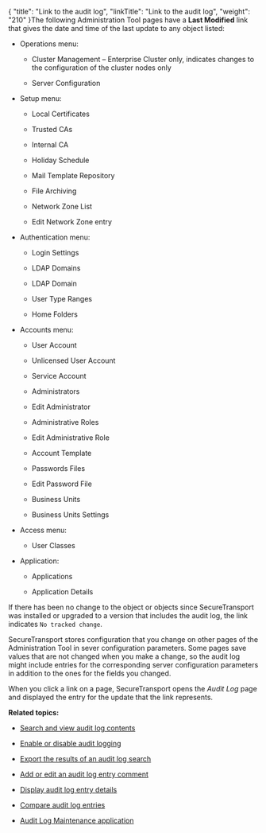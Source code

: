{
    "title": "Link to the audit log",
    "linkTitle": "Link to the audit log",
    "weight": "210"
}The following Administration Tool pages have a **Last Modified** link that gives the date and time of the last update to any object listed:

-   Operations menu:
    -   Cluster Management – Enterprise Cluster only, indicates changes to the configuration of the cluster nodes only
    -   Server Configuration
-   Setup menu:
    -   Local Certificates
    -   Trusted CAs
    -   Internal CA
    -   Holiday Schedule
    -   Mail Template Repository
    -   File Archiving
    -   Network Zone List
    -   Edit Network Zone entry
-   Authentication menu:
    -   Login Settings
    -   LDAP Domains
    -   LDAP Domain
    -   User Type Ranges
    -   Home Folders
-   Accounts menu:
    -   User Account
    -   Unlicensed User Account
    -   Service Account
    -   Administrators
    -   Edit Administrator
    -   Administrative Roles
    -   Edit Administrative Role
    -   Account Template
    -   Passwords Files
    -   Edit Password File
    -   Business Units
    -   Business Units Settings
-   Access menu:
    -   User Classes
-   Application:
    -   Applications
    -   Application Details

If there has been no change to the object or objects since SecureTransport was installed or upgraded to a version that includes the audit log, the link indicates `No tracked change`.

SecureTransport stores configuration that you change on other pages of the Administration Tool in sever configuration parameters. Some pages save values that are not changed when you make a change, so the audit log might include entries for the corresponding server configuration parameters in addition to the ones for the fields you changed.

When you click a link on a page, SecureTransport opens the *Audit Log* page and displayed the entry for the update that the link represents.

**Related topics:**

-   [Search and view audit log contents](../t_st_search_view_audit_log_contents)
-   [Enable or disable audit logging](../t_st_enable_disable_audit_logging)
-   [Export the results of an audit log search](../t_st_export_results_audit_log_search)
-   [Add or edit an audit log entry comment](../t_st_add_edit_audit_log_entry_comment)
-   [Display audit log entry details](../t_st_display_audit_log_entry_details)
-   [Compare audit log entries](../t_st_compare_audit_log_entries)
-   [Audit Log Maintenance application](../c_st_audit_log_maintenance_application)

